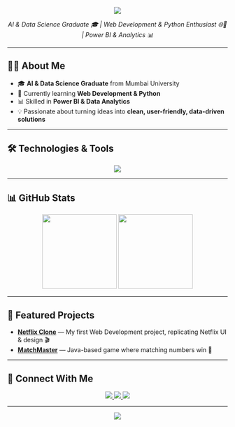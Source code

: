 <!-- Banner -->
<p align="center">
  <img src="https://capsule-render.vercel.app/api?type=waving&color=0:FFD700,100:FF8C00&height=230&section=header&text=Hi%20I'm%20Chinmay%20Satam!&fontSize=40&fontColor=ffffff&animation=fadeIn" />
</p>

<!-- Intro -->
<p align="center">
  <em>AI & Data Science Graduate 🎓 | Web Development & Python Enthusiast 🌐🐍 | Power BI & Analytics 📊</em>
</p>

---

## 🧑‍💻 About Me  
- 🎓 **AI & Data Science Graduate** from Mumbai University  
- 🌱 Currently learning **Web Development & Python**  
- 📊 Skilled in **Power BI & Data Analytics**  
- 💡 Passionate about turning ideas into **clean, user-friendly, data-driven solutions**  

---

## 🛠️ Technologies & Tools  
<p align="center">
  <img src="https://skillicons.dev/icons?i=html,css,js,bootstrap,nodejs,express,mongodb,python,java,git,github,vscode,postman,powerbi,figma" />
</p>

---

## 📊 GitHub Stats  
<p align="center">
  <img src="https://github-readme-stats.vercel.app/api?username=Chinmay852&show_icons=true&theme=radical" height="170" />
  <img src="https://github-readme-stats.vercel.app/api/top-langs/?username=Chinmay852&layout=compact&theme=radical" height="170" />
</p>

---

## 🚀 Featured Projects  

- [**Netflix Clone**](https://github.com/Chinmay852/Netflix-Clone) — My first Web Development project, replicating Netflix UI & design 🎬  
- [**MatchMaster**](https://github.com/Chinmay852) — Java-based game where matching numbers win 🎯  

---

## 🤝 Connect With Me  
<p align="center">
  <a href="mailto:chinmaysatam809@gmail.com">
    <img src="https://img.shields.io/badge/Email-red?style=for-the-badge&logo=gmail&logoColor=white" />
  </a>
  <a href="https://www.linkedin.com/in/chinmayai080502/">
    <img src="https://img.shields.io/badge/LinkedIn-blue?style=for-the-badge&logo=linkedin&logoColor=white" />
  </a>
  <a href="https://github.com/Chinmay852">
    <img src="https://img.shields.io/badge/GitHub-black?style=for-the-badge&logo=github&logoColor=white" />
  </a>
</p>

---

<!-- Footer -->
<p align="center">
  <img src="https://capsule-render.vercel.app/api?type=waving&color=0:FFD700,100:FF8C00&height=200&section=footer&reversal=true" />
</p>
